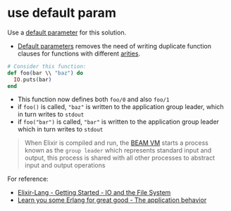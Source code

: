 # use default param

[comment]: # (This error is raised when the solution doesn't use default parameters)

Use a [default parameter](https://elixir-lang.org/getting-started/modules-and-functions.html#default-arguments) for this solution.

- [Default parameters](https://elixir-lang.org/getting-started/modules-and-functions.html#default-arguments) removes the need of writing duplicate function clauses for functions with different [arities](https://en.wikipedia.org/wiki/Arity).

```elixir
# Consider this function:
def foo(bar \\ "baz") do
  IO.puts(bar)
end
```

- This function now defines both `foo/0` and also `foo/1`
- if `foo()` is called, `"baz"` is written to the application group leader, which in turn writes to `stdout`
- if `foo("bar")` is called, `"bar"` is written to the application group leader which in turn writes to `stdout`

> When Elixir is compiled and run, the [BEAM VM](<https://en.wikipedia.org/wiki/BEAM_(Erlang_virtual_machine)>) starts a process known as the `group leader` which represents standard input and output, this process is shared with all other processes to abstract input and output operations

For reference:

- [Elixir-Lang - Getting Started - IO and the File System](https://elixir-lang.org/getting-started/io-and-the-file-system.html#processes-and-group-leaders)
- [Learn you some Erlang for great good - The application behavior](https://learnyousomeerlang.com/building-otp-applications#the-application-behaviour)
